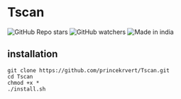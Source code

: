 # Tscan


![GitHub Repo stars](https://img.shields.io/github/stars/princekrvert/Tscan?style=for-the-badge)
![GitHub watchers](https://img.shields.io/github/watchers/princekrvert/Tscan?style=for-the-badge)
![Made in india](https://img.shields.io/badge/MADE%20IN%20-INDIA-orange?style=for-the-badge&logo=appveyor)

## __installation__

```
git clone https://github.com/princekrvert/Tscan.git
cd Tscan
chmod +x *
./install.sh


```

